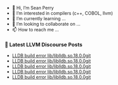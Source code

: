 - 👋 Hi, I’m Sean Perry
- 👀 I’m interested in compilers (c++, COBOL, llvm)
- 🌱 I’m currently learning ...
- 💞️ I’m looking to collaborate on ...
- 📫 How to reach me ...

<!---
s66perry/s66perry is a ✨ special ✨ repository because its `README.md` (this file) appears on your GitHub profile.
You can click the Preview link to take a look at your changes.
--->
### 📕 Latest LLVM Discourse Posts

<!-- DISCOURSE-LLVM:START -->
- [LLDB build error lib/liblldb.so.18.0.0git](https://discourse.llvm.org/t/lldb-build-error-lib-liblldb-so-18-0-0git/73905#post_5)
- [LLDB build error lib/liblldb.so.18.0.0git](https://discourse.llvm.org/t/lldb-build-error-lib-liblldb-so-18-0-0git/73905#post_4)
- [LLDB build error lib/liblldb.so.18.0.0git](https://discourse.llvm.org/t/lldb-build-error-lib-liblldb-so-18-0-0git/73905#post_3)
- [LLDB build error lib/liblldb.so.18.0.0git](https://discourse.llvm.org/t/lldb-build-error-lib-liblldb-so-18-0-0git/73905#post_2)
- [LLDB build error lib/liblldb.so.18.0.0git](https://discourse.llvm.org/t/lldb-build-error-lib-liblldb-so-18-0-0git/73905#post_1)
<!-- DISCOURSE-LLVM:END -->
